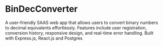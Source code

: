 # BinDecConverter
A user-friendly SAAS web app that allows users to convert binary numbers to decimal equivalents effortlessly. Features include user registration, conversion history, responsive design, and real-time error handling. Built with Express.js, React.js and Postgres
